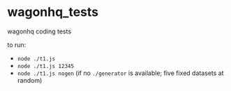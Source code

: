 # wagonhq_tests
wagonhq coding tests

to run:
 * `node ./t1.js`
 * `node ./t1.js 12345`
 * `node ./t1.js nogen` (if no `./generator` is available; five fixed datasets at random)
